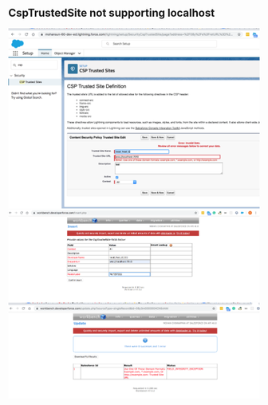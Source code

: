 ## CspTrustedSite not supporting localhost

![csp-1](img/csp-1.png)
![csp-2](img/csp-2.png)
![csp-3](img/csp-3.png)




